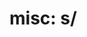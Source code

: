 # misc: s/<script>//gi
## Question
Can you figure out why `s/<script>//gi` is insufficient for sanitizing?
This can be bypassed with `<scr<script>ipt>`.

Remove `<script>` (case insensitive) from the input until the input contains no `<script>`.

Note that flag format is `SECCON{[\x20-\x7e]+}`, which means that the flag may contains `<` or `>` as the following examples.

Sample Input 1:

```
S3CC0N{dum<scr<script>ipt>my}
```

Sample Output 1:

```
S3CC0N{dummy}
```

Sample Input 2 (small.txt):

```
S3CC0N{dumm<scrIpT>y_flag>_<_pt>>PT><<SCr<S<<SC<SCRIpT><scRiPT>Ript>sCr<Scri<...
```

Sample Output 2:

```
S3CC0N{dummy_flag>_<_pt>>PT><sCRIp<scr<scr<scr!pt>ipt>ipt>}
```

[flag](files/flag)

## Attachments
- [flag](files/flag)

## Flag
```
SECCON{sanitizing_is_not_so_good><_escaping_is_better_iPt><SCript<ScrIpT<scRIp<scRI<Sc<scr!pt>}
```

## Points
- Initial: `500`
- Last: `95` (solved: `115`)

## Tags
- `author:kusano`
- `ppc`
    